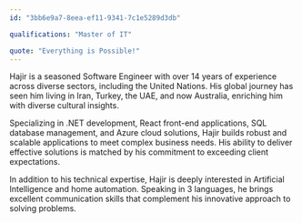 ```yaml
---
id: "3bb6e9a7-8eea-ef11-9341-7c1e5289d3db"

qualifications: "Master of IT"

quote: "Everything is Possible!"
---
```


Hajir is a seasoned Software Engineer with over 14 years of experience across diverse sectors, including the United Nations. His global journey has seen him living in Iran, Turkey, the UAE, and now Australia, enriching him with diverse cultural insights.

Specializing in .NET development, React front-end applications, SQL database management, and Azure cloud solutions, Hajir builds robust and scalable applications to meet complex business needs. His ability to deliver effective solutions is matched by his commitment to exceeding client expectations.

In addition to his technical expertise, Hajir is deeply interested in Artificial Intelligence and home automation. Speaking in 3 languages, he brings excellent communication skills that complement his innovative approach to solving problems.